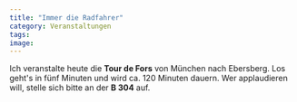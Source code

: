 ```yaml
---
title: "Immer die Radfahrer"
category: Veranstaltungen
tags: 
image: 
---
```


Ich veranstalte heute die **Tour de Fors** von München nach Ebersberg. Los geht's in fünf Minuten und wird ca. 120 Minuten dauern. Wer applaudieren will, stelle sich bitte an der **B 304** auf.